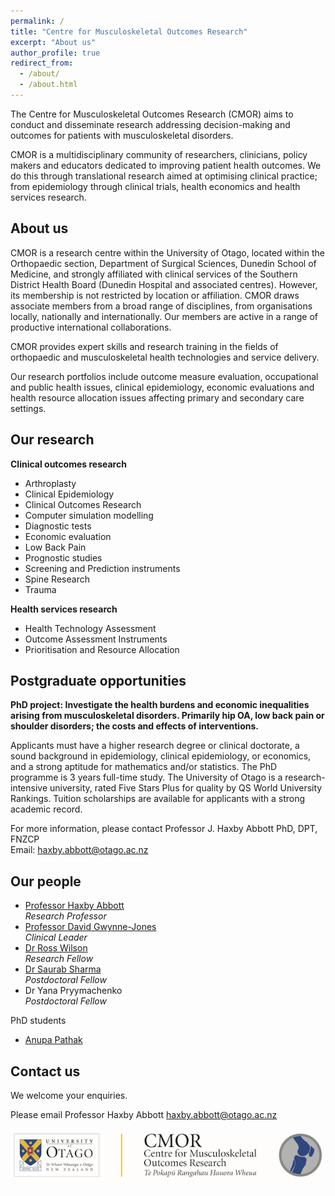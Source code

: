 ```yaml
---
permalink: /
title: "Centre for Musculoskeletal Outcomes Research"
excerpt: "About us"
author_profile: true
redirect_from: 
  - /about/
  - /about.html
---
```


The Centre for Musculoskeletal Outcomes Research (CMOR) aims to conduct and disseminate research addressing decision-making and outcomes for patients with musculoskeletal disorders.

CMOR is a multidisciplinary community of researchers, clinicians, policy makers and educators dedicated to improving patient health outcomes. We do this through translational research aimed at optimising clinical practice; from epidemiology through clinical trials, health economics and health services research.

About us
------
CMOR is a research centre within the University of Otago, located within the Orthopaedic section, Department of Surgical Sciences, Dunedin School of Medicine, and strongly affiliated with clinical services of the Southern District Health Board (Dunedin Hospital and associated centres). However, its membership is not restricted by location or affiliation. CMOR draws associate members from a broad range of disciplines, from organisations locally, nationally and internationally. Our members are active in a range of productive international collaborations.

CMOR provides expert skills and research training in the fields of orthopaedic and musculoskeletal health technologies and service delivery.

Our research portfolios include outcome measure evaluation, occupational and public health issues, clinical epidemiology, economic evaluations and health resource allocation issues affecting primary and secondary care settings.

Our research
------
**Clinical outcomes research**
* Arthroplasty
* Clinical Epidemiology
* Clinical Outcomes Research
* Computer simulation modelling
* Diagnostic tests
* Economic evaluation
* Low Back Pain
* Prognostic studies
* Screening and Prediction instruments
* Spine Research
* Trauma

**Health services research**
* Health Technology Assessment
* Outcome Assessment Instruments
* Prioritisation and Resource Allocation

Postgraduate opportunities
------
**PhD project: Investigate the health burdens and economic inequalities arising from musculoskeletal disorders. Primarily hip OA, low back pain or shoulder disorders; the costs and effects of interventions.**

Applicants must have a higher research degree or clinical doctorate, a sound background in epidemiology, clinical epidemiology, or economics, and a strong aptitude for mathematics and/or statistics. The PhD programme is 3 years full-time study. The University of Otago is a research-intensive university, rated Five Stars Plus for quality by QS World University Rankings. Tuition scholarships are available for applicants with a strong academic record.

For more information, please contact Professor J. Haxby Abbott PhD, DPT, FNZCP  
Email: <haxby.abbott@otago.ac.nz>

Our people
------
* [Professor Haxby Abbott](https://www.otago.ac.nz/dsm/people/expertise/profile/?id=797)  
*Research Professor*
* [Professor David Gwynne-Jones](https://www.otago.ac.nz/dsm-surgery/staff/expertise/profile/index.html?id=723)  
*Clinical Leader*
* [Dr Ross Wilson](https://www.otago.ac.nz/medical-school/people/expertise/profile/index.html?id=2457)  
*Research Fellow*
* [Dr Saurab Sharma](https://www.otago.ac.nz/dsm-surgery/staff/expertise/profile/index.html?id=3317)  
*Postdoctoral Fellow*
* Dr Yana Pryymachenko  
*Postdoctoral Fellow*

PhD students
* [Anupa Pathak](https://www.otago.ac.nz/dsm-surgery/staff/expertise/profile/index.html?id=3318)

Contact us
------
We welcome your enquiries.

Please email Professor Haxby Abbott <haxby.abbott@otago.ac.nz>

![CMOR logo](/images/cmor-banner.png)
